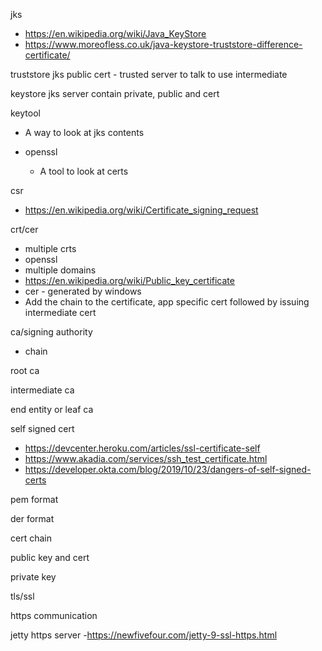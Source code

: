 jks
  - https://en.wikipedia.org/wiki/Java_KeyStore
  - https://www.moreofless.co.uk/java-keystore-truststore-difference-certificate/

truststore jks
  public cert - trusted server to talk to
  use intermediate

keystore jks
  server
  contain private, public and cert

keytool
  - A way to look at jks contents

- openssl
  - A tool to look at certs

csr
  - https://en.wikipedia.org/wiki/Certificate_signing_request

crt/cer
  - multiple crts
  - openssl
  - multiple domains
  - https://en.wikipedia.org/wiki/Public_key_certificate
  - cer - generated by windows
  - Add the chain to the certificate, app specific cert followed by issuing intermediate cert

ca/signing authority
  - chain

root ca

intermediate ca

end entity or leaf ca

self signed cert
  - https://devcenter.heroku.com/articles/ssl-certificate-self
  - https://www.akadia.com/services/ssh_test_certificate.html
  - https://developer.okta.com/blog/2019/10/23/dangers-of-self-signed-certs

pem format

der format

cert chain

public key and cert

private key

tls/ssl

https communication

jetty https server
  -https://newfivefour.com/jetty-9-ssl-https.html
